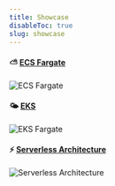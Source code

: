 ```yaml
---
title: Showcase
disableToc: true
slug: showcase
---
```


#### ⛅ [ECS Fargate](https://ecs-fargate.aws.job4u.io)
![ECS Fargate](/images/showcase/ecs-fargate.png?width=50pc)

#### 🌤 [EKS](https://eks.aws.job4u.io)
![EKS Fargate](/images/showcase/eks-fargate.png?width=50pc)

#### ⚡ [Serverless Architecture](https://serverless.aws.job4u.io)
![Serverless Architecture](/images/showcase/serverless.png?width=50pc)